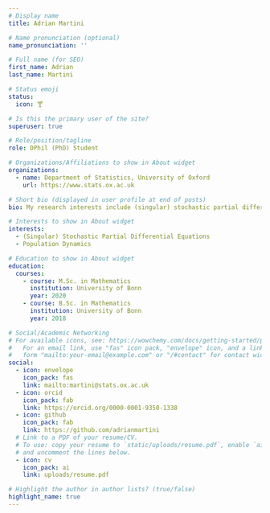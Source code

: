```yaml
---
# Display name
title: Adrian Martini

# Name pronunciation (optional)
name_pronunciation: ''

# Full name (for SEO)
first_name: Adrian
last_name: Martini

# Status emoji
status:
  icon: 🍸

# Is this the primary user of the site?
superuser: true

# Role/position/tagline
role: DPhil (PhD) Student

# Organizations/Affiliations to show in About widget
organizations:
  - name: Department of Statistics, University of Oxford
    url: https://www.stats.ox.ac.uk

# Short bio (displayed in user profile at end of posts)
bio: My research interests include (singular) stochastic partial differential equations and population dynamics.

# Interests to show in About widget
interests:
  - (Singular) Stochastic Partial Differential Equations
  - Population Dynamics

# Education to show in About widget
education:
  courses:
    - course: M.Sc. in Mathematics
      institution: University of Bonn
      year: 2020
    - course: B.Sc. in Mathematics
      institution: University of Bonn
      year: 2018

# Social/Academic Networking
# For available icons, see: https://wowchemy.com/docs/getting-started/page-builder/#icons
#   For an email link, use "fas" icon pack, "envelope" icon, and a link in the
#   form "mailto:your-email@example.com" or "/#contact" for contact widget.
social:
  - icon: envelope
    icon_pack: fas
    link: mailto:martini@stats.ox.ac.uk
  - icon: orcid
    icon_pack: fab
    link: https://orcid.org/0000-0001-9350-1338
  - icon: github
    icon_pack: fab
    link: https://github.com/adrianmartini
  # Link to a PDF of your resume/CV.
  # To use: copy your resume to `static/uploads/resume.pdf`, enable `ai` icons in `params.yaml`,
  # and uncomment the lines below.
  - icon: cv
    icon_pack: ai
    link: uploads/resume.pdf

# Highlight the author in author lists? (true/false)
highlight_name: true
---
```

